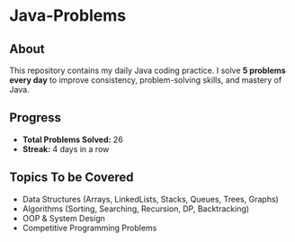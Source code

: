 # Java-Problems 

## About 
This repository contains my daily Java coding practice. I solve **5 problems every day** to improve consistency, problem-solving skills, and mastery of Java.  

## Progress 
- **Total Problems Solved:** 26
- **Streak:** 4 days in a row  

## Topics To be Covered 
-  Data Structures (Arrays, LinkedLists, Stacks, Queues, Trees, Graphs)  
- Algorithms (Sorting, Searching, Recursion, DP, Backtracking)  
-  OOP & System Design  
- Competitive Programming Problems  

